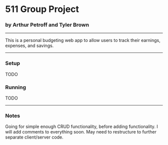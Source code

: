 # 511 Group Project

### by Arthur Petroff and Tyler Brown

---

This is a personal budgeting web app to allow users to track their earnings, expenses, and savings.

---

### Setup

TODO

### Running

TODO

---

### Notes

Going for simple enough CRUD functionality, before adding functionality. I will add comments to everything soon. May need to restructure to further separate client/server code.
